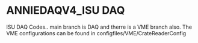 # ANNIEDAQV4_ISU DAQ

ISU DAQ Codes.. main branch is DAQ and therre is a VME branch also. The VME configurations can be found in configfiles/VME/CrateReaderConfig
